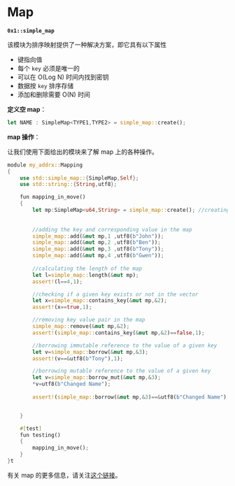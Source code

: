 # Map

**`0x1::simple_map`**

该模块为排序映射提供了一种解决方案，即它具有以下属性

* 键指向值
* 每个 `key` 必须是唯一的
* 可以在 O(Log N) 时间内找到密钥
* 数据按 `key` 排序存储
* 添加和删除需要 O(N) 时间

**定义空 map**：

<!-- # Maps

**`0x1::simple_map`**

This module provides a solution for sorted maps, that is it has the properties that

* Keys point to Values
* Each Key must be unique
* A Key can be found within O(Log N) time
* The data is stored as sorted by Key
* Adds and removals take O(N) time

**Defining an empty map:** -->

```rust
let NAME : SimpleMap<TYPE1,TYPE2> = simple_map::create();
```

<!-- **Operations on maps:**

Lets understand various _operations_ on maps using the module given below. -->
**map 操作**：

让我们使用下面给出的模块来了解 map 上的各种操作。

```rust
module my_addrx::Mapping
{
    use std::simple_map::{SimpleMap,Self};
    use std::string::{String,utf8};

    fun mapping_in_move()
    {
        let mp:SimpleMap<u64,String> = simple_map::create(); //creating an empty map where Key->integer and Value->string.
        
        
        //adding the key and corresponding value in the map
        simple_map::add(&mut mp,1 ,utf8(b"John")); 
        simple_map::add(&mut mp,2 ,utf8(b"Ben"));
        simple_map::add(&mut mp,3 ,utf8(b"Tony"));
        simple_map::add(&mut mp,4 ,utf8(b"Gwen"));
      
        //calculating the length of the map
        let l=simple_map::length(&mut mp);
        assert!(l==4,1);

        //checking if a given key exists or not in the vector
        let x=simple_map::contains_key(&mut mp,&2);
        assert!(x==true,1);

        //removing key value pair in the map
        simple_map::remove(&mut mp,&2);
        assert!(simple_map::contains_key(&mut mp,&2)==false,1);

        //borrowing immutable reference to the value of a given key        
        let v=simple_map::borrow(&mut mp,&3);
        assert!(v==&utf8(b"Tony"),1);

        //borrowing mutable reference to the value of a given key        
        let v=simple_map::borrow_mut(&mut mp,&3);
        *v=utf8(b"Changed Name");
        
        assert!(simple_map::borrow(&mut mp,&3)==&utf8(b"Changed Name"),1);


    }

    #[test]
    fun testing()
    {
        mapping_in_move();
    }
}t
```

有关 map 的更多信息，请关注[这个链接](https://github.com/aptos-labs/aptos-core/blob/mainnet/aptos-move/framework/aptos-stdlib/doc/simple\_map.md#@Specification\_1\_create)。

<!-- {% hint style="info" %}
For more information on maps follow [this link.](https://github.com/aptos-labs/aptos-core/blob/mainnet/aptos-move/framework/aptos-stdlib/doc/simple\_map.md#@Specification\_1\_create)
{% endhint %} -->
